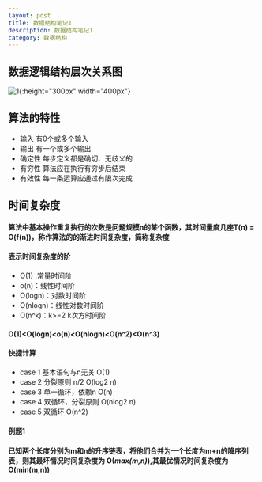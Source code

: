 ```yaml
---
layout: post
title: 数据结构笔记1
description: 数据结构笔记1
category: 数据结构
---
```

<script type="text/javascript"
   src="http://cdn.mathjax.org/mathjax/latest/MathJax.js?config=TeX-AMS-MML_HTMLorMML">
</script>

## 数据逻辑结构层次关系图
![1](http://stevenjack1.github.io/picture/Datalogicalstructurehierarchydiagram.png){:height="300px" width="400px"}

## 算法的特性
* 输入 有0个或多个输入
* 输出 有一个或多个输出
* 确定性 每步定义都是确切、无歧义的
* 有穷性 算法应在执行有穷步后结束
* 有效性 每一条运算应通过有限次完成

## 时间复杂度

#### 算法中基本操作重复执行的次数是问题规模n的某个函数，其时间量度几座T(n) = O(f(n))，称作算法的的渐进时间复杂度，简称复杂度

#### 表示时间复杂度的阶
* O(1) :常量时间阶
* o(n)：线性时间阶
* O(logn)：对数时间阶
* O(nlogn)：线性对数时间阶
* O(n^k)：k>=2 k次方时间阶

#### O(1)<O(logn)<o(n)<O(nlogn)<O(n^2)<O(n^3)

#### 快捷计算
* case 1 基本语句与n无关 O(1)
* case 2 分裂原则 n/2 O(log2 n)
* case 3 单一循环，依赖n O(n)
* case 4 双循环，分裂原则 O(nlog2 n)
* case 5 双循环 O(n^2) 

#### 例题1
#### 已知两个长度分别为m和n的升序链表，将他们合并为一个长度为m+n的降序列表，则其最坏情况时间复杂度为 O(*max(m,n)*),其最优情况时间复杂度为 O(min(m,n))





